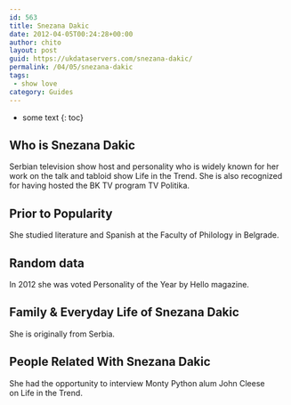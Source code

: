 ```yaml
---
id: 563
title: Snezana Dakic
date: 2012-04-05T00:24:28+00:00
author: chito
layout: post
guid: https://ukdataservers.com/snezana-dakic/
permalink: /04/05/snezana-dakic
tags:
 - show love
category: Guides
---
```


* some text
{: toc}
          
          
## Who is  Snezana Dakic
                  
                  
                  
Serbian television show host and personality who is widely known for her work on the talk and tabloid show Life in the Trend. She is also recognized for having hosted the BK TV program TV Politika. 
                  
                
                
                
## Prior to Popularity 
                  
                  
                  
She studied literature and Spanish at the Faculty of Philology in Belgrade. 
                  
                
                
                
## Random data 
                  
                  
                  
In 2012 she was voted Personality of the Year by Hello magazine. 
                  
                
                
                
## Family & Everyday Life of Snezana Dakic
                  
                  
                  
She is originally from Serbia. 
                  
                
                
                
## People Related With  Snezana Dakic
                  
                  
                  
She had the opportunity to interview Monty Python alum John Cleese on Life in the Trend. 
                  
                
              
            
          
          
          
    
    
  
